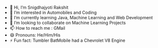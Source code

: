 - 👋 Hi, I’m Snigdhajyoti Rakshit
- 👀 I’m interested in Automobiles and Coding
- 🌱 I’m currently learning Java, Machine Learning and Web Development
- 💞️ I’m looking to collaborate on Machine Learning Projects
- 📫 How to reach me : GMail 
- 😄 Pronouns: He/Him/His
- ⚡ Fun fact: Tumbler BatMobile had a Chevrolet V8 Engine

<!---
Snigdho2005/Snigdho2005 is a ✨ special ✨ repository because its `README.md` (this file) appears on your GitHub profile.
You can click the Preview link to take a look at your changes.
--->
